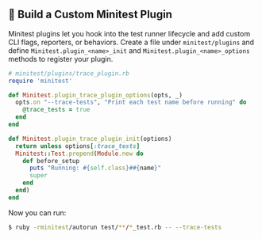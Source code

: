 ## 🧪 Build a Custom Minitest Plugin

Minitest plugins let you hook into the test runner lifecycle and add custom CLI flags, reporters, or behaviors. Create a file under `minitest/plugins` and define `Minitest.plugin_<name>_init` and `Minitest.plugin_<name>_options` methods to register your plugin.

```ruby
# minitest/plugins/trace_plugin.rb
require 'minitest'

def Minitest.plugin_trace_plugin_options(opts, _)
  opts.on "--trace-tests", "Print each test name before running" do
    @trace_tests = true
  end
end

def Minitest.plugin_trace_plugin_init(options)
  return unless options[:trace_tests]
  Minitest::Test.prepend(Module.new do
    def before_setup
      puts "Running: #{self.class}##{name}"
      super
    end
  end)
end
```

Now you can run:
```bash
$ ruby -rminitest/autorun test/**/*_test.rb -- --trace-tests
```